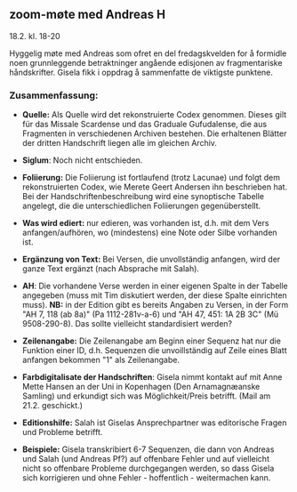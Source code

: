 ## zoom-møte med Andreas H

18.2. kl. 18-20

Hyggelig møte med Andreas som ofret en del fredagskvelden for å formidle noen grunnleggende betraktninger angående edisjonen av fragmentariske håndskrifter. Gisela fikk i oppdrag å sammenfatte de viktigste punktene.

### Zusammenfassung:

- <b>Quelle:</b> Als Quelle wird det rekonstruierte Codex genommen.  Dieses gilt für das Missale Scardense und das Graduale Gufudalense, die aus Fragmenten in verschiedenen Archiven bestehen.  Die erhaltenen Blätter der dritten Handschrift liegen alle im gleichen Archiv.

- <b>Siglum</b>: Noch nicht entschieden.

- <b>Foliierung:</b> Die Foliierung ist fortlaufend (trotz Lacunae) und folgt dem rekonstruierten Codex, wie Merete Geert Andersen ihn beschrieben hat.  Bei der Handschriftenbeschreibung wird eine synoptische Tabelle angelegt, die die unterschiedlichen Foliierungen gegenüberstellt.

- <b>Was wird ediert:</b> nur edieren, was vorhanden ist, d.h. mit dem Vers anfangen/aufhören, wo (mindestens) eine Note oder Silbe vorhanden ist.

- <b>Ergänzung von Text:</b> Bei Versen, die unvollständig anfangen, wird der ganze Text ergänzt (nach Absprache mit Salah).

- <b>AH</b>: Die vorhandene Verse werden in einer eigenen Spalte in der Tabelle angegeben (muss mit Tim diskutiert werden, der diese Spalte einrichten muss).  <b>NB:</b> in der Edition gibt es bereits Angaben zu Versen, in der Form  "AH 7, 118 (ab 8a)" (Pa 1112-281v-a-6)  und "AH 47, 451: 1A 2B 3C" (Mü 9508-290-8).  Das sollte vielleicht standardisiert werden?

- <b>Zeilenangabe:</b> Die Zeilenangabe am Beginn einer Sequenz hat nur die Funktion einer ID, d.h. Sequenzen die unvoillständig auf Zeile eines Blatt anfangen bekommen "1" als Zeilenangabe.

- <b>Farbdigitalisate der Handschriften</b>: Gisela nimmt kontakt auf mit Anne Mette Hansen an der Uni in Kopenhagen (Den Arnamagnæanske Samling) und erkundigt sich was Möglichkeit/Preis betrifft. (Mail am 21.2. geschickt.)

- <b>Editionshilfe:</b> Salah ist Giselas Ansprechpartner was editorische Fragen und Probleme betrifft.

- <b>Beispiele:</b> Gisela transkribiert 6-7 Sequenzen, die dann von Andreas und Salah (und Andreas Pf?) auf offenbare Fehler und auf vielleicht nicht so offenbare Probleme durchgegangen werden, so dass Gisela sich korrigieren und ohne Fehler - hoffentlich - weitermachen kann.
